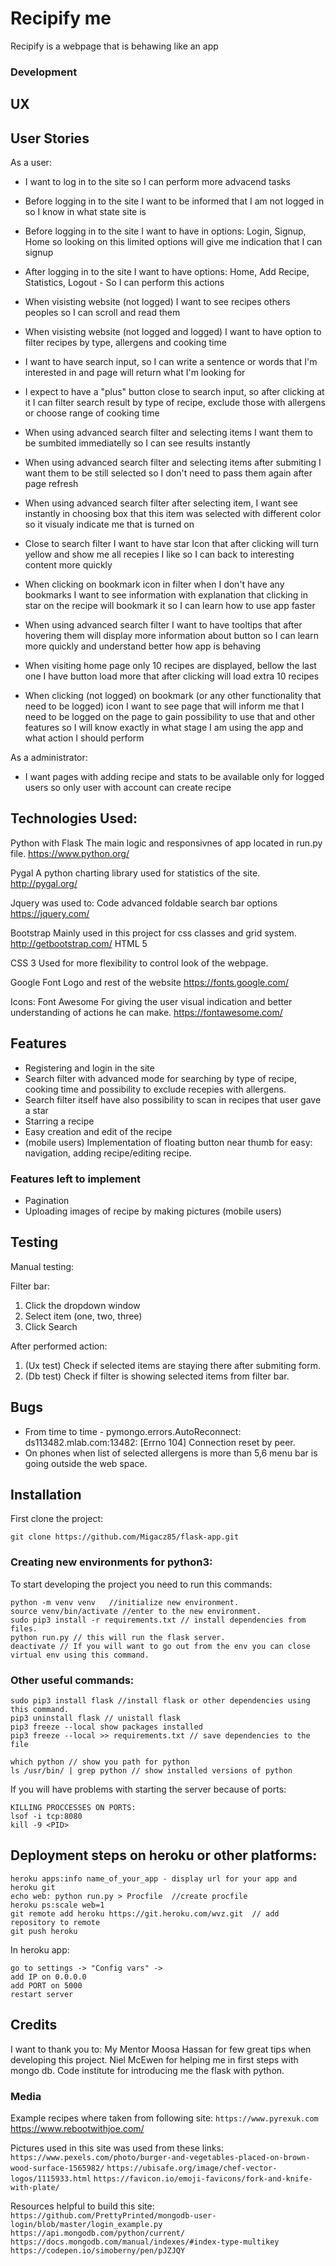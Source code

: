 # Recipify me

Recipify is a webpage that is behawing like an app

### Development

## UX

## User Stories

As a user: 
- I want to log in to the site so I can perform more advacend tasks 
- Before logging in to the site I want to be informed that I am not logged in so I know in what state site is
- Before logging in to the site I want to have in options: Login, Signup, Home so looking on this limited options will give me indication that I can signup 
- After logging in to the site I want to have options: Home, Add Recipe, Statistics, Logout - So I can perform this actions
- When visisting website (not logged) I want to see recipes others peoples so I can scroll and read them
- When visisting website (not logged and logged) I want to have option to filter recipes by type, allergens and cooking time
- I want to have search input, so I can write a sentence or words that I'm interested in and page will return what I'm looking for
- I expect to have a "plus" button close to search input, so after clicking at it I can filter search result by type of recipe, exclude those with allergens or choose range of cooking time
- When using advanced search filter and selecting items I want them to be sumbited immediatelly so I can see results instantly
- When using advanced search filter and selecting items after submiting I want them to be still selected so I don't need to pass them again after page refresh
- When using advanced search filter after selecting item, I want see instantly in choosing box that this item was selected with different color so it visualy indicate me that is turned on
- Close to search filter I want to have star Icon that after clicking will turn yellow and show me all recepies I like so I can back to interesting content more quickly
- When clicking on bookmark icon in filter when I don't have any bookmarks I want to see information with explanation that clicking in star on the recipe will bookmark it so I can learn how to use app faster
- When using advanced search filter I want to have tooltips that after hovering them will display more information about button so I can learn more quickly and understand better how app is behaving

- When visiting home page only 10 recipes are displayed, bellow the last one I have button load more that after clicking will load extra 10 recipes
- When clicking (not logged) on bookmark (or any other functionality that need to be logged) icon I want to see page that will inform me that I need to be logged on the page to gain possibility to use that and other features so I will know exactly in what stage I am using the app and what action I should perform

As a administrator:
- I want pages with adding recipe and stats to be available only for logged users so only user with account can create recipe


## Technologies Used:

Python with Flask
The main logic and responsivnes of app located in run.py file.
https://www.python.org/

Pygal
A python charting library used for statistics of the site.
http://pygal.org/

Jquery was used to:
Code advanced foldable search bar options
https://jquery.com/

Bootstrap
Mainly used in this project for css classes and grid system.
http://getbootstrap.com/
HTML 5

CSS 3
Used for more flexibility to control look of the webpage. 

Google Font
Logo and rest of the website
https://fonts.google.com/

Icons: 
Font Awesome
For giving the user visual indication and better understanding of actions he can make.
https://fontawesome.com/

## Features 

- Registering and login in the site
- Search filter with advanced mode for searching by type of recipe, cooking time and possibility to exclude recepies with allergens. 
- Search filter itself have also possibility to scan in recipes that user gave a star
- Starring a recipe
- Easy creation and edit of the recipe
- (mobile users) Implementation of floating button near thumb for easy: navigation, adding recipe/editing recipe.

### Features left to implement

- Pagination
- Uploading images of recipe by making pictures (mobile users)

## Testing

Manual testing:

Filter bar: 
1. Click the dropdown window
2. Select item (one, two, three)
3. Click Search 

After performed action:

1. (Ux test) Check if selected items are staying there after submiting form.
2. (Db test) Check if filter is showing selected items from filter bar.

## Bugs

- From time to time - pymongo.errors.AutoReconnect: ds113482.mlab.com:13482: [Errno 104] Connection reset by peer.
- On phones when list of selected allergens is more than 5,6 menu bar is going outside the web space.

## Installation

First clone the project:

```
git clone https://github.com/Migacz85/flask-app.git
```

### Creating new environments for python3: 

To start developing the project you need to run this commands:

```
python -m venv venv   //initialize new environment.
source venv/bin/activate //enter to the new environment.
sudo pip3 install -r requirements.txt // install dependencies from files.
python run.py // this will run the flask server.
deactivate // If you will want to go out from the env you can close virtual env using this command.
```

### Other useful commands:

```
sudo pip3 install flask //install flask or other dependencies using this command.
pip3 uninstall flask // unistall flask
pip3 freeze --local show packages installed 
pip3 freeze --local >> requirements.txt // save dependencies to the file

which python // show you path for python
ls /usr/bin/ | grep python // show installed versions of python
```
If you will have problems with starting the server because of ports:
```
KILLING PROCCESSES ON PORTS:
lsof -i tcp:8080
kill -9 <PID>
```
## Deployment steps on heroku or other platforms:

```
heroku apps:info name_of_your_app - display url for your app and heroku git
echo web: python run.py > Procfile  //create procfile
heroku ps:scale web=1
git remote add heroku https://git.heroku.com/wvz.git  // add repository to remote
git push heroku
```
In heroku app: 
```
go to settings -> "Config vars" -> 
add IP on 0.0.0.0
add PORT on 5000
restart server
```
## Credits

I want to thank you to:
My Mentor Moosa Hassan for few great tips when developing this project.
Niel McEwen for helping me in first steps with mongo db.
Code institute for introducing me the flask with python.

### Media

Example recipes where taken from following site:
```https://www.pyrexuk.com```
https://www.rebootwithjoe.com/

Pictures used in this site was used from these links:
```https://www.pexels.com/photo/burger-and-vegetables-placed-on-brown-wood-surface-1565982/```
```https://ubisafe.org/image/chef-vector-logos/1115933.html```
```https://favicon.io/emoji-favicons/fork-and-knife-with-plate/```

Resources helpful to build this site:
```https://github.com/PrettyPrinted/mongodb-user-login/blob/master/login_example.py```
```https://api.mongodb.com/python/current/```
```https://docs.mongodb.com/manual/indexes/#index-type-multikey```
```https://codepen.io/simoberny/pen/pJZJQY```
